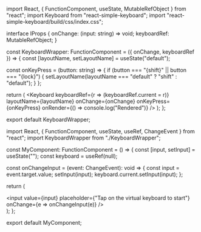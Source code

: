 import React, { FunctionComponent, useState, MutableRefObject } from "react";
import Keyboard from "react-simple-keyboard";
import "react-simple-keyboard/build/css/index.css";

interface IProps {
  onChange: (input: string) => void;
  keyboardRef: MutableRefObject<Keyboard>;
}

const KeyboardWrapper: FunctionComponent<IProps> = ({
  onChange,
  keyboardRef
}) => {
  const [layoutName, setLayoutName] = useState("default");

  const onKeyPress = (button: string) => {
    if (button === "{shift}" || button === "{lock}") {
      setLayoutName(layoutName === "default" ? "shift" : "default");
    }
  };

  return (
    <Keyboard
      keyboardRef={r => (keyboardRef.current = r)}
      layoutName={layoutName}
      onChange={onChange}
      onKeyPress={onKeyPress}
      onRender={() => console.log("Rendered")}
    />
  );
};

export default KeyboardWrapper;



import React, { FunctionComponent, useState, useRef, ChangeEvent } from "react";
import KeyboardWrapper from "./KeyboardWrapper";

const MyComponent: FunctionComponent = () => {
  const [input, setInput] = useState("");
  const keyboard = useRef(null);

  const onChangeInput = (event: ChangeEvent<HTMLInputElement>): void => {
    const input = event.target.value;
    setInput(input);
    keyboard.current.setInput(input);
  };

  return (
    <div>
      <input
        value={input}
        placeholder={"Tap on the virtual keyboard to start"}
        onChange={e => onChangeInput(e)}
      />
      <KeyboardWrapper keyboardRef={keyboard} onChange={setInput} />
    </div>
  );
};

export default MyComponent;


